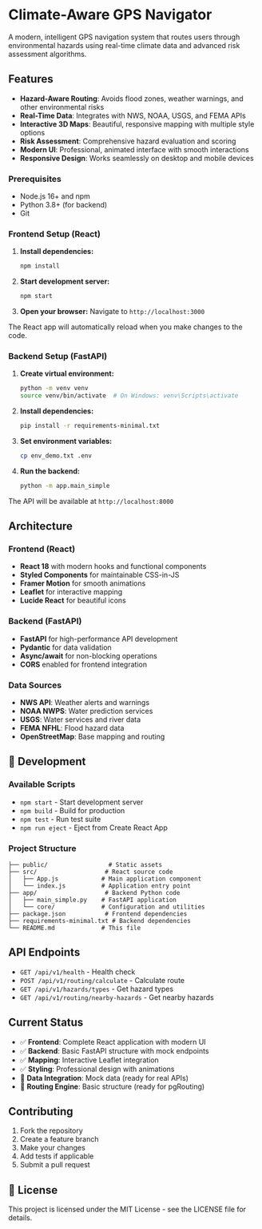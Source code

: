 # Climate-Aware GPS Navigator

A modern, intelligent GPS navigation system that routes users through environmental hazards using real-time climate data and advanced risk assessment algorithms.

## Features

- **Hazard-Aware Routing**: Avoids flood zones, weather warnings, and other environmental risks
- **Real-Time Data**: Integrates with NWS, NOAA, USGS, and FEMA APIs
- **Interactive 3D Maps**: Beautiful, responsive mapping with multiple style options
- **Risk Assessment**: Comprehensive hazard evaluation and scoring
- **Modern UI**: Professional, animated interface with smooth interactions
- **Responsive Design**: Works seamlessly on desktop and mobile devices


### Prerequisites

- Node.js 16+ and npm
- Python 3.8+ (for backend)
- Git

### Frontend Setup (React)

1. **Install dependencies:**
   ```bash
   npm install
   ```

2. **Start development server:**
   ```bash
   npm start
   ```

3. **Open your browser:**
   Navigate to `http://localhost:3000`

The React app will automatically reload when you make changes to the code.

### Backend Setup (FastAPI)

1. **Create virtual environment:**
   ```bash
   python -m venv venv
   source venv/bin/activate  # On Windows: venv\Scripts\activate
   ```

2. **Install dependencies:**
   ```bash
   pip install -r requirements-minimal.txt
   ```

3. **Set environment variables:**
   ```bash
   cp env_demo.txt .env
   ```

4. **Run the backend:**
   ```bash
   python -m app.main_simple
   ```

The API will be available at `http://localhost:8000`

## Architecture

### Frontend (React)
- **React 18** with modern hooks and functional components
- **Styled Components** for maintainable CSS-in-JS
- **Framer Motion** for smooth animations
- **Leaflet** for interactive mapping
- **Lucide React** for beautiful icons

### Backend (FastAPI)
- **FastAPI** for high-performance API development
- **Pydantic** for data validation
- **Async/await** for non-blocking operations
- **CORS** enabled for frontend integration

### Data Sources
- **NWS API**: Weather alerts and warnings
- **NOAA NWPS**: Water prediction services
- **USGS**: Water services and river data
- **FEMA NFHL**: Flood hazard data
- **OpenStreetMap**: Base mapping and routing

## 🔧 Development

### Available Scripts

- `npm start` - Start development server
- `npm build` - Build for production
- `npm test` - Run test suite
- `npm run eject` - Eject from Create React App

### Project Structure

```
├── public/                 # Static assets
├── src/                   # React source code
│   ├── App.js            # Main application component
│   └── index.js          # Application entry point
├── app/                   # Backend Python code
│   ├── main_simple.py    # FastAPI application
│   └── core/             # Configuration and utilities
├── package.json           # Frontend dependencies
├── requirements-minimal.txt # Backend dependencies
└── README.md             # This file
```

## API Endpoints

- `GET /api/v1/health` - Health check
- `POST /api/v1/routing/calculate` - Calculate route
- `GET /api/v1/hazards/types` - Get hazard types
- `GET /api/v1/routing/nearby-hazards` - Get nearby hazards

## Current Status

- ✅ **Frontend**: Complete React application with modern UI
- ✅ **Backend**: Basic FastAPI structure with mock endpoints
- ✅ **Mapping**: Interactive Leaflet integration
- ✅ **Styling**: Professional design with animations
- 🔄 **Data Integration**: Mock data (ready for real APIs)
- 🔄 **Routing Engine**: Basic structure (ready for pgRouting)

## Contributing

1. Fork the repository
2. Create a feature branch
3. Make your changes
4. Add tests if applicable
5. Submit a pull request

## 📄 License

This project is licensed under the MIT License - see the LICENSE file for details.
